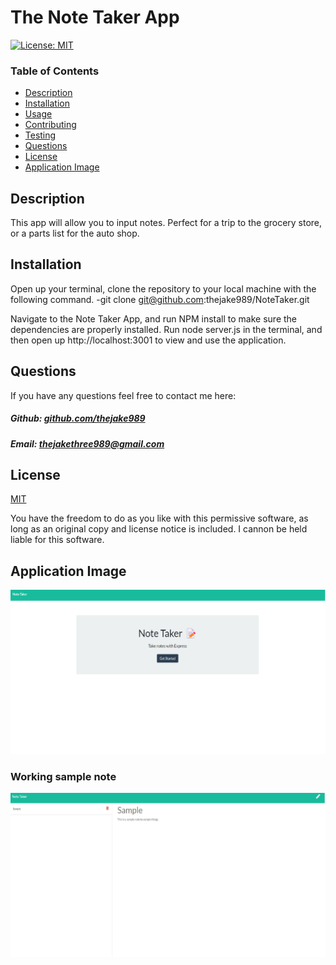 # The Note Taker App

[![License: MIT](https://img.shields.io/badge/License-MIT-yellow.svg)](https://opensource.org/licenses/MIT)

### Table of Contents

- [Description](#description)
- [Installation](#installation)
- [Usage](#usage)
- [Contributing](#contributing)
- [Testing](#testing)
- [Questions](#questions)
- [License](#license)
- [Application Image](#application-image)

## Description

This app will allow you to input notes. Perfect for a trip to the grocery store, or a parts list for the auto shop.

## Installation

Open up your terminal, clone the repository to your local machine with the following command.
-git clone git@github.com:thejake989/NoteTaker.git

Navigate to the Note Taker App, and run NPM install to make sure the dependencies are properly installed.
Run node server.js in the terminal, and then open up http://localhost:3001 to view and use the application.

## Questions

If you have any questions feel free to contact me here:

##### Github: [github.com/thejake989](https://github.com/thejake989)

##### Email: [thejakethree989@gmail.com](mailto:thejakethree989@gmail.com?subject=[GitHub])

## License

[MIT](https://opensource.org/licenses/MIT)

You have the freedom to do as you like with this permissive software, as long as an original copy and license notice is included. I cannon be held liable for this software.

## Application Image

![Image of Application](./public/assets/images/sample1.jpg)

### Working sample note

![Image of Application](./public/assets/images/sample2.jpeg)
